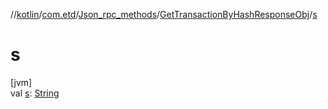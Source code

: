 //[kotlin](../../../../index.md)/[com.etd](../../index.md)/[Json_rpc_methods](../index.md)/[GetTransactionByHashResponseObj](index.md)/[s](s.md)

# s

[jvm]\
val [s](s.md): [String](https://kotlinlang.org/api/latest/jvm/stdlib/kotlin/-string/index.html)

